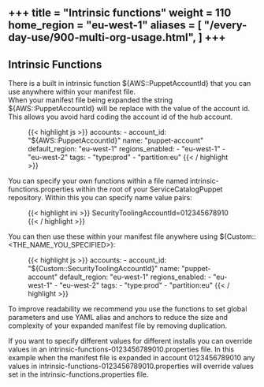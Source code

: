 +++
title = "Intrinsic functions"
weight = 110
home_region = "eu-west-1"
aliases = [
    "/every-day-use/900-multi-org-usage.html",
]
+++
---

## Intrinsic Functions

There is a built in intrinsic function ${AWS::PuppetAccountId} that you can use anywhere within your manifest file.  
When your manifest file being expanded the string ${AWS::PuppetAccountId} will be replace with the value of the account 
id.  This allows you avoid hard coding the account id of the hub account.

  <figure>
   {{< highlight js >}}
accounts:
  - account_id: "${AWS::PuppetAccountId}"
    name: "puppet-account"
    default_region: "eu-west-1"
    regions_enabled:
      - "eu-west-1"
      - "eu-west-2"
    tags:
      - "type:prod"
      - "partition:eu"
   {{< / highlight >}}
  </figure>

You can specify your own functions within a file named intrinsic-functions.properties within the root of your 
ServiceCatalogPuppet repository.  Within this you can specify name value pairs:


  <figure>
   {{< highlight ini >}}
SecurityToolingAccountId=012345678910
   {{< / highlight >}}
    </figure>

You can then use these within your manifest file anywhere using ${Custom::<THE_NAME_YOU_SPECIFIED>}:

  <figure>
   {{< highlight js >}}
accounts:
  - account_id: "${Custom::SecurityToolingAccountId}"
    name: "puppet-account"
    default_region: "eu-west-1"
    regions_enabled:
      - "eu-west-1"
      - "eu-west-2"
    tags:
      - "type:prod"
      - "partition:eu"
   {{< / highlight >}}
  </figure>

To improve readability we recommend you use the functions to set global parameters and use YAML alias and anchors to 
reduce the size and complexity of your expanded manifest file by removing duplication.

If you want to specify different values for different installs you can override values in an 
intrinsic-functions-0123456789010.properties file.  In this example when the manifest file is expanded in account
0123456789010 any values in intrinsic-functions-0123456789010.properties will override values set in the 
intrinsic-functions.properties file.
